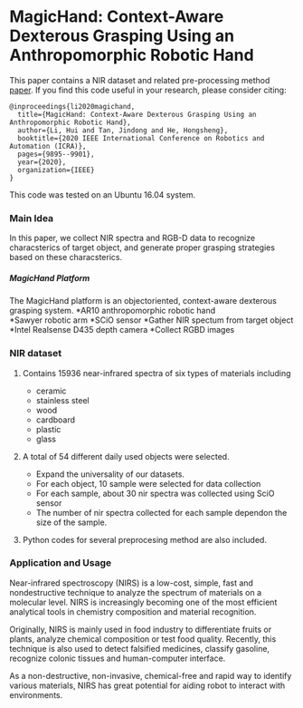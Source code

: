 # MagicHand: Context-Aware Dexterous Grasping Using an Anthropomorphic Robotic Hand

This paper contains a NIR dataset and related pre-processing method [paper](https://ieeexplore.ieee.org/document/9196538). If you find this code useful in your research, please consider citing:

    @inproceedings{li2020magichand,
      title={MagicHand: Context-Aware Dexterous Grasping Using an Anthropomorphic Robotic Hand},
      author={Li, Hui and Tan, Jindong and He, Hongsheng},
      booktitle={2020 IEEE International Conference on Robotics and Automation (ICRA)},
      pages={9895--9901},
      year={2020},
      organization={IEEE}
    }

This code was tested on an Ubuntu 16.04 system.

### Main Idea
In this paper, we collect NIR spectra and RGB-D data to recognize characsterics of target object, and generate proper grasping strategies based on these characsterics.  

##### MagicHand Platform #####
The MagicHand platform is an objectoriented, context-aware dexterous grasping system.
    *AR10 anthropomorphic robotic hand    
    *Sawyer robotic arm
    *SCiO sensor
        *Gather NIR spectum from target object
    *Intel Realsense D435 depth camera 
        *Collect RGBD images 
       
### NIR dataset
1. Contains 15936 near-infrared spectra of six types of materials including
    * ceramic 
    * stainless steel 
    * wood 
    * cardboard 
    * plastic
    * glass 
2. A total of 54 different daily used objects were selected. 
    * Expand the universality of our datasets. 
    * For each object, 10 sample were selected for data collection 
    * For each sample, about 30 nir spectra was collected using SciO sensor 
    * The number of nir spectra collected for each sample dependon the size of the sample. 

3. Python codes for several preprocesing method are also included.


### Application and Usage
Near-infrared spectroscopy (NIRS) is a low-cost, simple, fast and nondestructive technique to analyze the spectrum of materials on a molecular level. NIRS is increasingly becoming one of the most efficient analytical tools in chemistry composition and material recognition.  

Originally, NIRS is mainly used in food industry to differentiate fruits or plants, analyze chemical composition or test food quality. Recently, this technique is also used to detect falsified medicines, classify gasoline, recognize colonic tissues and human-computer interface. 

As a non-destructive, non-invasive, chemical-free and rapid way to identify various materials, NIRS has great potential for aiding robot to interact with environments. 
